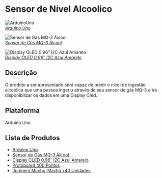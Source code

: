 Sensor de Nível  Alcoolico
===============

![ArduinoUno](https://www.filipeflop.com/wp-content/uploads/2017/07/Arduino_Uno_R3.png)  
[*Arduino Uno*](https://www.filipeflop.com/produto/placa-uno-r3-cabo-usb-para-arduino)

![Sensor de Gás MQ-3 Álcool](https://www.filipeflop.com/wp-content/uploads/2017/07/58604_16866.jpg)  
[*Sensor de Gás MQ-3 Álcool*](https://www.filipeflop.com/produto/sensor-de-gas-mq-3-alcool)

![Display OLED 0.96″ I2C Azul Amarelo](https://www.filipeflop.com/wp-content/uploads/2017/07/SKU195523a.png)  
[*Display OLED 0.96″ I2C Azul Amarelo*](https://www.filipeflop.com/produto/display-oled-0-96-i2c-azul-amarelo)


Descrição 
-----------
  O produto a ser apresentado será capaz de medir o nícel de ingestão alcoolica que uma  pessoa ingeriu através de seu sensor de gás MQ-3 e irá disponibilizar os dados em uma Display Oled.


Plataforma 
-----------

Arduino Uno


Lista de Produtos
----------------

* [Arduino Uno](https://www.filipeflop.com/produto/placa-uno-r3-cabo-usb-para-arduino).
* [Sensor de Gás MQ-3 Álcool](https://www.filipeflop.com/produto/sensor-de-gas-mq-3-alcool).
* [Display OLED 0.96″ I2C Azul Amarelo](https://www.filipeflop.com/produto/display-oled-0-96-i2c-azul-amarelo).
* [Protoboard 400 Pontos](https://www.filipeflop.com/produto/protoboard-400-pontos).
* [Jumpers Macho-Macho x40 Unidades](https://www.filipeflop.com/produto/jumpers-macho-macho-x40-unidades).


